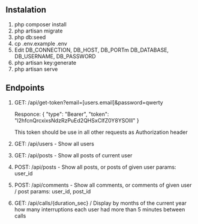 ## Instalation

1. php composer install
2. php artisan migrate
3. php db:seed
4. cp .env.example .env
5. Edit DB_CONNECTION, DB_HOST, DB_PORTm DB_DATABASE, DB_USERNAME, DB_PASSWORD
6. php artisan key:generate
7. php artisan serve

## Endpoints
1. GET: /api/get-token?email=[users.email]&password=qwerty

    Responce:
    {
        "type": "Bearer",
        "token": "l2hfcnQrcxixsNdzRzPuEd2QHSxCIfZ0Y8YSOlll"
    }
    
    This token should be use in all other requests as Authorization header
2. GET: /api/users - Show all users
3. GET: /api/posts - Show all posts of current user
4. POST: /api/posts - Show all posts, or posts of given user
    params: user_id
5. POST: /api/comments - Show all comments, or comments of given user / post
    params: user_id, post_id
6. GET: /api/calls/{duration_sec} / Display by months of the current year how many interruptions each user had more than 5 minutes between calls
